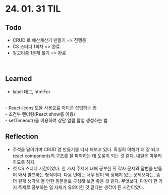 # 24. 01. 31 TIL

## Todo
 - CRUD 로 예산계산기 만들기 => 진행중
 - CS 스터디 1회차 => 완료
 - 알고리즘 1문제 풀기 => 완료

<br>  

## Learned
- label 태그, htmlFor
<br>
- React-icons 모듈 사용으로 아이콘 삽입하는 법
<br>
- 조건부 렌더링(React show를 이용)
<br>
- setTimeout()을 이용하여 상단 알림 팝업 생성하는 법
 
<br>

## Reflection 
 - 주석을 달아가며 CRUD 앱 만들기를 다시 해보고 있다. 확실히 이해가 더 잘 되고 react components의 구조를 잘 파악하는 데 도움이 되는 것 같다. 내일은 마무리 하도록 하자. 
 - 첫 CS 스터디 시간이었다. 한 가지 주제에 대해 공부한 뒤 각자 문제와 답변을 만들어 와서 발표하는 형식이다. 다음 번에는 너무 답이 딱 정해져 있는 문제보다는, 좀 더 깊게 생각해 볼 만한 질문들로 구성해 보면 좋을 것 같다. 무엇보다, 다같이 한 가지 주제로 공부하는 일 자체가 유의미한 것 같다는 생각이 든 시간이었다. 
